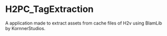 # H2PC_TagExtraction
A application made to extract assets from cache files of H2v using BlamLib by KornnerStudios.
